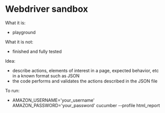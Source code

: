 Webdriver sandbox
=================

What it is:

* playground

What it is not:

* finished and fully tested

Idea:

* describe actions, elements of interest in a page, expected behavior, etc in a known format such as JSON
* the code performs and validates the actions described in the JSON file

To run:
* AMAZON_USERNAME='your_username' AMAZON_PASSWORD='your_password' cucumber --profile html_report
 
